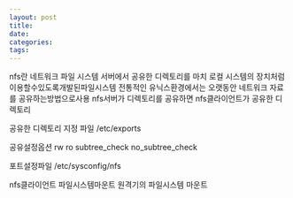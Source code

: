 ```yaml
---
layout: post
title:
date:
categories:
tags:
---
```


nfs란
네트워크 파일 시스템
서버에서 공유한 디렉토리를 마치 로컬 시스템의 장치처럼 이용할수있도록개발된파일시스템
전통적인 유닉스환경에서는 오랫동안 네트워크 자료를 공유하는방법으로사용
nfs서버가 디렉토리를 공유하면 nfs클라이언트가 공유한 디렉토리

공유한 디렉토리 지정 파일
/etc/exports

공유설정옵션
rw
ro
subtree_check
no_subtree_check

포트설정파일
/etc/sysconfig/nfs

nfs클라이언트
파일시스템마운트
원격기의 파일시스템 마운트
